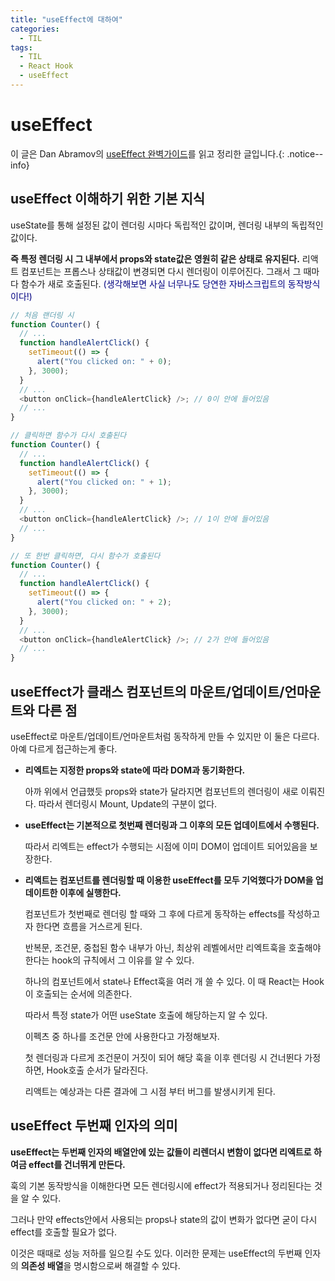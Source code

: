 ```yaml
---
title: "useEffect에 대하여"
categories:
  - TIL
tags:
  - TIL
  - React Hook
  - useEffect
---
```


# useEffect

이 글은 Dan Abramov의 [useEffect 완벽가이드](https://overreacted.io/ko/a-complete-guide-to-useeffect/)를 읽고 정리한 글입니다.{: .notice--info}

## useEffect 이해하기 위한 기본 지식

useState를 통해 설정된 값이 렌더링 시마다 독립적인 값이며, 렌더링 내부의 독립적인 값이다.

**즉 특정 렌더링 시 그 내부에서 props와 state값은 영원히 같은 상태로 유지된다.** 리액트 컴포넌트는 프롭스나 상태값이 변경되면 다시 렌더링이 이루어진다. 그래서 그 때마다 함수가 새로 호출된다. <span style="color:navy">(생각해보면 사실 너무나도 당연한 자바스크립트의 동작방식이다!)</span>

```javascript
// 처음 랜더링 시
function Counter() {
  // ...
  function handleAlertClick() {
    setTimeout(() => {
      alert("You clicked on: " + 0);
    }, 3000);
  }
  // ...
  <button onClick={handleAlertClick} />; // 0이 안에 들어있음
  // ...
}

// 클릭하면 함수가 다시 호출된다
function Counter() {
  // ...
  function handleAlertClick() {
    setTimeout(() => {
      alert("You clicked on: " + 1);
    }, 3000);
  }
  // ...
  <button onClick={handleAlertClick} />; // 1이 안에 들어있음
  // ...
}

// 또 한번 클릭하면, 다시 함수가 호출된다
function Counter() {
  // ...
  function handleAlertClick() {
    setTimeout(() => {
      alert("You clicked on: " + 2);
    }, 3000);
  }
  // ...
  <button onClick={handleAlertClick} />; // 2가 안에 들어있음
  // ...
}
```

## useEffect가 클래스 컴포넌트의 마운트/업데이트/언마운트와 다른 점

useEffect로 마운트/업데이트/언마운트처럼 동작하게 만들 수 있지만 이 둘은 다르다. 아예 다르게 접근하는게 좋다.

- **리엑트는 지정한 props와 state에 따라 DOM과 동기화한다.**

  아까 위에서 언급했듯 props와 state가 달라지면 컴포넌트의 렌더링이 새로 이뤄진다. 따라서 렌더링시 Mount, Update의 구분이 없다.

- **useEffect는 기본적으로 첫번째 렌더링과 그 이후의 모든 업데이트에서 수행된다.**

  따라서 리엑트는 effect가 수행되는 시점에 이미 DOM이 업데이트 되어있음을 보장한다.

- **리액트는 컴포넌트를 렌더링할 때 이용한 useEffect를 모두 기억했다가 DOM을 업데이트한 이후에 실행한다.**

  컴포넌트가 첫번째로 렌더링 할 때와 그 후에 다르게 동작하는 effects를 작성하고자 한다면 흐름을 거스르게 된다.

  반복문, 조건문, 중첩된 함수 내부가 아닌, 최상위 레벨에서만 리엑트훅을 호출해야 한다는 hook의 규칙에서 그 이유를 알 수 있다.

  하나의 컴포넌트에서 state나 Effect훅을 여러 개 쓸 수 있다. 이 때 React는 Hook이 호출되는 순서에 의존한다.

  따라서 특정 state가 어떤 useState 호출에 해당하는지 알 수 있다.

  이펙츠 중 하나를 조건문 안에 사용한다고 가정해보자.

  첫 렌더링과 다르게 조건문이 거짓이 되어 해당 훅을 이후 렌더링 시 건너뛴다 가정하면, Hook호출 순서가 달라진다.

  리액트는 예상과는 다른 결과에 그 시점 부터 버그를 발생시키게 된다.

## useEffect 두번째 인자의 의미

**useEffect는 두번째 인자의 배열안에 있는 값들이 리렌더시 변함이 없다면 리엑트로 하여금 effect를 건너뛰게 만든다.**

훅의 기본 동작방식을 이해한다면 모든 렌더링시에 effect가 적용되거나 정리된다는 것을 알 수 있다.

그러나 만약 effects안에서 사용되는 props나 state의 값이 변화가 없다면 굳이 다시 effect를 호출할 필요가 없다.

이것은 때때로 성능 저하를 일으킬 수도 있다. 이러한 문제는 useEffect의 두번째 인자의 **의존성 배열**을 명시함으로써 해결할 수 있다.

